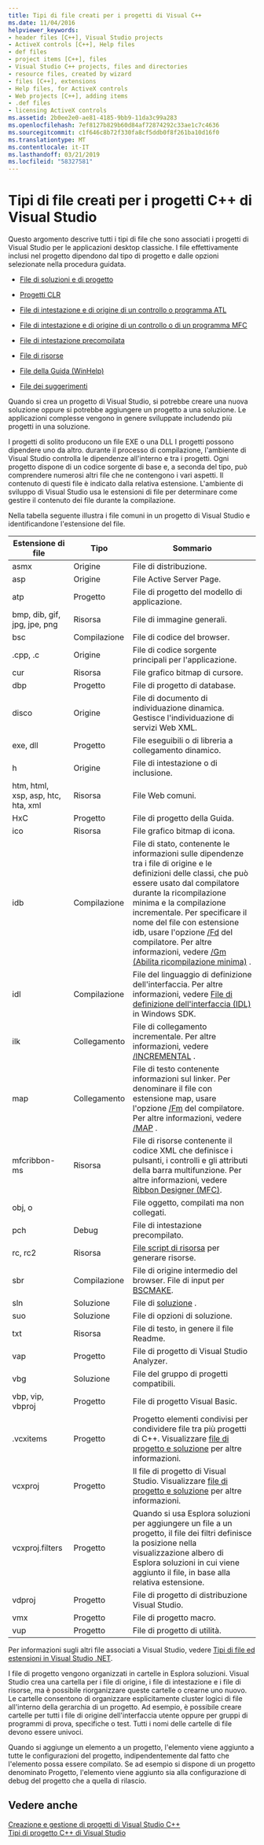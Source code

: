 ```yaml
---
title: Tipi di file creati per i progetti di Visual C++
ms.date: 11/04/2016
helpviewer_keywords:
- header files [C++], Visual Studio projects
- ActiveX controls [C++], Help files
- def files
- project items [C++], files
- Visual Studio C++ projects, files and directories
- resource files, created by wizard
- files [C++], extensions
- Help files, for ActiveX controls
- Web projects [C++], adding items
- .def files
- licensing ActiveX controls
ms.assetid: 2b0ee2e0-ae81-4185-9bb9-11da3c99a283
ms.openlocfilehash: 7ef8127b829b60d84af72874292c33ae1c7c4636
ms.sourcegitcommit: c1f646c8b72f330fa8cf5ddb0f8f261ba10d16f0
ms.translationtype: MT
ms.contentlocale: it-IT
ms.lasthandoff: 03/21/2019
ms.locfileid: "58327581"
---
```

# <a name="file-types-created-for-visual-studio-c-projects"></a>Tipi di file creati per i progetti C++ di Visual Studio

Questo argomento descrive tutti i tipi di file che sono associati i progetti di Visual Studio per le applicazioni desktop classiche. I file effettivamente inclusi nel progetto dipendono dal tipo di progetto e dalle opzioni selezionate nella procedura guidata.

- [File di soluzioni e di progetto](project-and-solution-files.md)

- [Progetti CLR](files-created-for-clr-projects.md)

- [File di intestazione e di origine di un controllo o programma ATL](atl-program-or-control-source-and-header-files.md)

- [File di intestazione e di origine di un controllo o di un programma MFC](mfc-program-or-control-source-and-header-files.md)

- [File di intestazione precompilata](../creating-precompiled-header-files.md)

- [File di risorse](resource-files-cpp.md)

- [File della Guida (WinHelp)](help-files-winhelp.md)

- [File dei suggerimenti](hint-files.md)

Quando si crea un progetto di Visual Studio, si potrebbe creare una nuova soluzione oppure si potrebbe aggiungere un progetto a una soluzione. Le applicazioni complesse vengono in genere sviluppate includendo più progetti in una soluzione.

I progetti di solito producono un file EXE o una DLL I progetti possono dipendere uno da altro. durante il processo di compilazione, l'ambiente di Visual Studio controlla le dipendenze all'interno e tra i progetti. Ogni progetto dispone di un codice sorgente di base e, a seconda del tipo, può comprendere numerosi altri file che ne contengono i vari aspetti. Il contenuto di questi file è indicato dalla relativa estensione. L'ambiente di sviluppo di Visual Studio usa le estensioni di file per determinare come gestire il contenuto dei file durante la compilazione.

Nella tabella seguente illustra i file comuni in un progetto di Visual Studio e identificandone l'estensione del file.

|Estensione di file|Tipo|Sommario|
|--------------------|----------|--------------|
|asmx|Origine|File di distribuzione.|
|asp|Origine|File Active Server Page.|
|atp|Progetto|File di progetto del modello di applicazione.|
|bmp, dib, gif, jpg, jpe, png|Risorsa|File di immagine generali.|
|bsc|Compilazione|File di codice del browser.|
|.cpp, .c|Origine|File di codice sorgente principali per l'applicazione.|
|cur|Risorsa|File grafico bitmap di cursore.|
|dbp|Progetto|File di progetto di database.|
|disco|Origine|File di documento di individuazione dinamica. Gestisce l'individuazione di servizi Web XML.|
|exe, dll|Progetto|File eseguibili o di libreria a collegamento dinamico.|
|h|Origine|File di intestazione o di inclusione.|
|htm, html, xsp, asp, htc, hta, xml|Risorsa|File Web comuni.|
|HxC|Progetto|File di progetto della Guida.|
|ico|Risorsa|File grafico bitmap di icona.|
|idb|Compilazione|File di stato, contenente le informazioni sulle dipendenze tra i file di origine e le definizioni delle classi, che può essere usato dal compilatore durante la ricompilazione minima e la compilazione incrementale. Per specificare il nome del file con estensione idb, usare l'opzione [/Fd](fd-program-database-file-name.md) del compilatore. Per altre informazioni, vedere [/Gm (Abilita ricompilazione minima)](gm-enable-minimal-rebuild.md) .|
|idl|Compilazione|File del linguaggio di definizione dell'interfaccia. Per altre informazioni, vedere [File di definizione dell'interfaccia (IDL)](/windows/desktop/Rpc/the-interface-definition-language-idl-file) in Windows SDK.|
|ilk|Collegamento|File di collegamento incrementale. Per altre informazioni, vedere [/INCREMENTAL](incremental-link-incrementally.md) .|
|map|Collegamento|File di testo contenente informazioni sul linker. Per denominare il file con estensione map, usare l'opzione [/Fm](fm-name-mapfile.md) del compilatore. Per altre informazioni, vedere [/MAP](map-generate-mapfile.md) .|
|mfcribbon-ms|Risorsa|File di risorse contenente il codice XML che definisce i pulsanti, i controlli e gli attributi della barra multifunzione. Per altre informazioni, vedere [Ribbon Designer (MFC)](../../mfc/ribbon-designer-mfc.md).|
|obj, o||File oggetto, compilati ma non collegati.|
|pch|Debug|File di intestazione precompilato.|
|rc, rc2|Risorsa|[File script di risorsa](../../windows/working-with-resource-files.md) per generare risorse.|
|sbr|Compilazione|File di origine intermedio del browser. File di input per [BSCMAKE](bscmake-options.md).|
|sln|Soluzione|File di [soluzione](/visualstudio/ide/solutions-and-projects-in-visual-studio) .|
|suo|Soluzione|File di opzioni di soluzione.|
|txt|Risorsa|File di testo, in genere il file Readme.|
|vap|Progetto|File di progetto di Visual Studio Analyzer.|
|vbg|Soluzione|File del gruppo di progetti compatibili.|
|vbp, vip, vbproj|Progetto|File di progetto Visual Basic.|
|.vcxitems|Progetto|Progetto elementi condivisi per condividere file tra più progetti di C++. Visualizzare [file di progetto e soluzione](project-and-solution-files.md) per altre informazioni.|
|vcxproj|Progetto|Il file di progetto di Visual Studio. Visualizzare [file di progetto e soluzione](project-and-solution-files.md) per altre informazioni.|
|vcxproj.filters|Progetto|Quando si usa Esplora soluzioni per aggiungere un file a un progetto, il file dei filtri definisce la posizione nella visualizzazione albero di Esplora soluzioni in cui viene aggiunto il file, in base alla relativa estensione.|
|vdproj|Progetto|File di progetto di distribuzione Visual Studio.|
|vmx|Progetto|File di progetto macro.|
|vup|Progetto|File di progetto di utilità.|

Per informazioni sugli altri file associati a Visual Studio, vedere [Tipi di file ed estensioni in Visual Studio .NET](/visualstudio/ide/reference/project-and-solution-file-types).

I file di progetto vengono organizzati in cartelle in Esplora soluzioni. Visual Studio crea una cartella per i file di origine, i file di intestazione e i file di risorse, ma è possibile riorganizzare queste cartelle o crearne uno nuovo. Le cartelle consentono di organizzare esplicitamente cluster logici di file all'interno della gerarchia di un progetto. Ad esempio, è possibile creare cartelle per tutti i file di origine dell'interfaccia utente oppure per gruppi di programmi di prova, specifiche o test. Tutti i nomi delle cartelle di file devono essere univoci.

Quando si aggiunge un elemento a un progetto, l'elemento viene aggiunto a tutte le configurazioni del progetto, indipendentemente dal fatto che l'elemento possa essere compilato. Se ad esempio si dispone di un progetto denominato Progetto, l'elemento viene aggiunto sia alla configurazione di debug del progetto che a quella di rilascio.

## <a name="see-also"></a>Vedere anche

[Creazione e gestione di progetti di Visual Studio C++](../creating-and-managing-visual-cpp-projects.md)<br>
[Tipi di progetto C++ di Visual Studio](visual-cpp-project-types.md)<br>